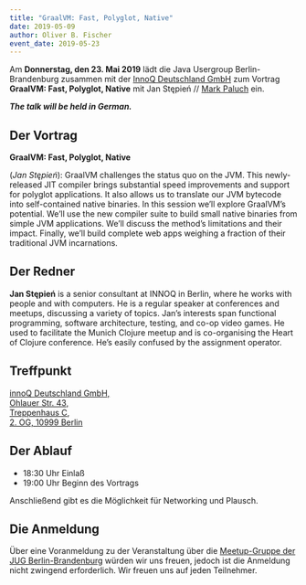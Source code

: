 ```yaml
---
title: "GraalVM: Fast, Polyglot, Native"
date: 2019-05-09
author: Oliver B. Fischer
event_date: 2019-05-23
---
```


Am **Donnerstag, den 23. Mai 2019** lädt die Java Usergroup Berlin-Brandenburg zusammen mit der [InnoQ Deutschland GmbH](http://www.innoq.com) zum Vortrag **GraalVM: Fast, Polyglot, Native** mit Jan Stępień // [Mark Paluch](https://paluch.biz/) ein.

_**The talk will be held in German.**_
<!--more-->
## Der Vortrag

**GraalVM: Fast, Polyglot, Native**

(_Jan Stępień_): GraalVM challenges the status quo on the JVM. This newly-released JIT compiler brings substantial speed improvements and support for polyglot applications. It also allows us to translate our JVM bytecode into self-contained native binaries. In this session we’ll explore GraalVM’s potential. We’ll use the new compiler suite to build small native binaries from simple JVM applications. We’ll discuss the method’s limitations and their impact. Finally, we’ll build complete web apps weighing a fraction of their traditional JVM incarnations.

## Der Redner

**Jan Stępień** is a senior consultant at INNOQ in Berlin, where he works with people and with computers. He is a regular speaker at conferences and meetups, discussing a variety of topics. Jan’s interests span functional programming, software architecture, testing, and co-op video games. He used to facilitate the Munich Clojure meetup and is co-organising the Heart of Clojure conference. He’s easily confused by the assignment operator.

## Treffpunkt

[innoQ Deutschland GmbH,  
Ohlauer Str. 43,  
Treppenhaus C,  
2. OG, 10999 Berlin](https://www.google.de/maps/place/innoQ+Deutschland+GmbH/@52.49403,13.427006,17z/data=!3m1!4b1!4m2!3m1!1s0x47a84fb457ec5c5b:0xa406bef9bec3c42)

## Der Ablauf

- 18:30 Uhr Einlaß
- 19:00 Uhr Beginn des Vortrags

Anschließend gibt es die Möglichkeit für Networking und Plausch.

## Die Anmeldung

Über eine Voranmeldung zu der Veranstaltung über die [Meetup-Gruppe der JUG Berlin-Brandenburg](http://meetup.com/jug-bb/) würden wir uns freuen, jedoch ist die Anmeldung nicht zwingend erforderlich. Wir freuen uns auf jeden Teilnehmer.




